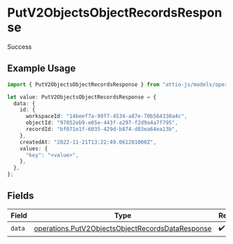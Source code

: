 # PutV2ObjectsObjectRecordsResponse

Success

## Example Usage

```typescript
import { PutV2ObjectsObjectRecordsResponse } from "attio-js/models/operations/putv2objectsobjectrecords.js";

let value: PutV2ObjectsObjectRecordsResponse = {
  data: {
    id: {
      workspaceId: "14beef7a-99f7-4534-a87e-70b564330a4c",
      objectId: "97052eb9-e65e-443f-a297-f2d9a4a7f795",
      recordId: "bf071e1f-6035-429d-b874-d83ea64ea13b",
    },
    createdAt: "2022-11-21T13:22:49.061281000Z",
    values: {
      "key": "<value>",
    },
  },
};
```

## Fields

| Field                                                                                                                | Type                                                                                                                 | Required                                                                                                             | Description                                                                                                          |
| -------------------------------------------------------------------------------------------------------------------- | -------------------------------------------------------------------------------------------------------------------- | -------------------------------------------------------------------------------------------------------------------- | -------------------------------------------------------------------------------------------------------------------- |
| `data`                                                                                                               | [operations.PutV2ObjectsObjectRecordsDataResponse](../../models/operations/putv2objectsobjectrecordsdataresponse.md) | :heavy_check_mark:                                                                                                   | N/A                                                                                                                  |